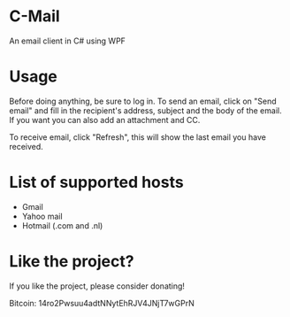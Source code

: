 C-Mail
======

An email client in C# using WPF

Usage
=====

Before doing anything, be sure to log in. To send an email, click on "Send email" and fill in the recipient's address, subject and the body of the email. If you want you can also add an attachment and CC.

To receive email, click "Refresh", this will show the last email you have received.

List of supported hosts
=======================

- Gmail
- Yahoo mail
- Hotmail (.com and .nl)

Like the project?
==============

If you like the project, please consider donating!

Bitcoin: 14ro2Pwsuu4adtNNytEhRJV4JNjT7wGPrN
